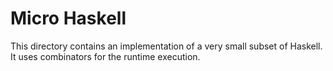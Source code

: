 # Micro Haskell
This directory contains an implementation of a very small subset of Haskell.
It uses combinators for the runtime execution.
